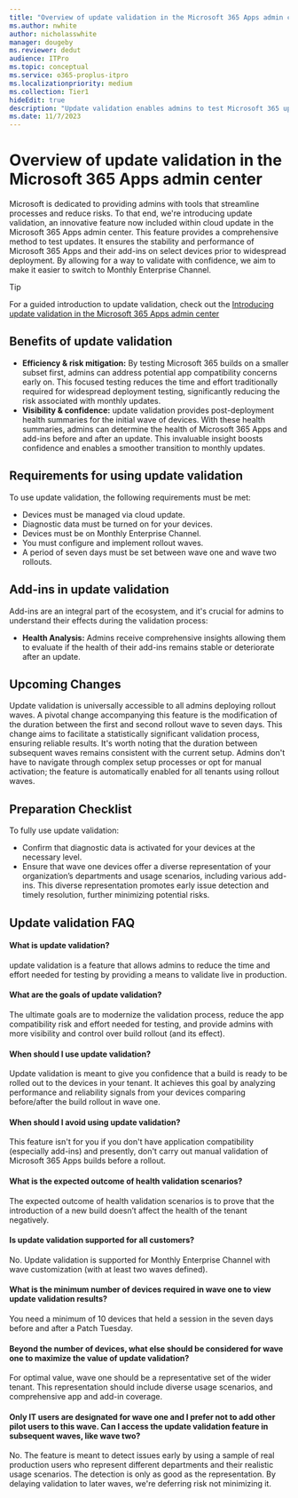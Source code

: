 ```yaml
---
title: "Overview of update validation in the Microsoft 365 Apps admin center"
ms.author: nwhite
author: nicholasswhite
manager: dougeby
ms.reviewer: dedut
audience: ITPro
ms.topic: conceptual
ms.service: o365-proplus-itpro
ms.localizationpriority: medium
ms.collection: Tier1
hideEdit: true
description: "Update validation enables admins to test Microsoft 365 updates on a subset of devices, ensuring stability before a full-scale rollout."
ms.date: 11/7/2023
---
```


# Overview of update validation in the Microsoft 365 Apps admin center

Microsoft is dedicated to providing admins with tools that streamline processes and reduce risks. To that end, we're introducing update validation, an innovative feature now included within cloud update in the Microsoft 365 Apps admin center. This feature provides a comprehensive method to test updates. It ensures the stability and performance of Microsoft 365 Apps and their add-ins on select devices prior to widespread deployment. By allowing for a way to validate with confidence, we aim to make it easier to switch to Monthly Enterprise Channel. 

> [!TIP]
> For a guided introduction to update validation, check out the [Introducing update validation in the Microsoft 365 Apps admin center](https://youtu.be/xZtXI-Ws-pE)

## Benefits of update validation

- **Efficiency & risk mitigation:** By testing Microsoft 365 builds on a smaller subset first, admins can address potential app compatibility concerns early on. This focused testing reduces the time and effort traditionally required for widespread deployment testing, significantly reducing the risk associated with monthly updates.
- **Visibility & confidence:** update validation provides post-deployment health summaries for the initial wave of devices. With these health summaries, admins can determine the health of Microsoft 365 Apps and add-ins before and after an update. This invaluable insight boosts confidence and enables a smoother transition to monthly updates.

## Requirements for using update validation

To use update validation, the following requirements must be met:
- Devices must be managed via cloud update.
- Diagnostic data must be turned on for your devices.
- Devices must be on Monthly Enterprise Channel.
- You must configure and implement rollout waves.
- A period of seven days must be set between wave one and wave two rollouts.
 
## Add-ins in update validation

Add-ins are an integral part of the ecosystem, and it's crucial for admins to understand their effects during the validation process:
- **Health Analysis:** Admins receive comprehensive insights allowing them to evaluate if the health of their add-ins remains stable or deteriorate after an update.


## Upcoming Changes

Update validation is universally accessible to all admins deploying rollout waves. A pivotal change accompanying this feature is the modification of the duration between the first and second rollout wave to seven days. This change aims to facilitate a statistically significant validation process, ensuring reliable results. It's worth noting that the duration between subsequent waves remains consistent with the current setup. Admins don't have to navigate through complex setup processes or opt for manual activation; the feature is automatically enabled for all tenants using rollout waves.

## Preparation Checklist

To fully use update validation:
- Confirm that diagnostic data is activated for your devices at the necessary level.
- Ensure that wave one devices offer a diverse representation of your organization’s departments and usage scenarios, including various add-ins. This diverse representation promotes early issue detection and timely resolution, further minimizing potential risks.
 
## Update validation FAQ

#### What is update validation?
update validation is a feature that allows admins to reduce the time and effort needed for testing by providing a means to validate live in production.

#### What are the goals of update validation?
The ultimate goals are to modernize the validation process, reduce the app compatibility risk and effort needed for testing, and provide admins with more visibility and control over build rollout (and its effect).
 
#### When should I use update validation?
Update validation is meant to give you confidence that a build is ready to be rolled out to the devices in your tenant. It achieves this goal by analyzing performance and reliability signals from your devices comparing before/after the build rollout in wave one.

#### When should I avoid using update validation?
This feature isn't for you if you don't have application compatibility (especially add-ins) and presently, don't carry out manual validation of Microsoft 365 Apps builds before a rollout.

#### What is the expected outcome of health validation scenarios?
The expected outcome of health validation scenarios is to prove that the introduction of a new build doesn’t affect the health of the tenant negatively.

#### Is update validation supported for all customers?
No. Update validation is supported for Monthly Enterprise Channel with wave customization (with at least two waves defined).

#### What is the minimum number of devices required in wave one to view update validation results?
You need a minimum of 10 devices that held a session in the seven days before and after a Patch Tuesday.

#### Beyond the number of devices, what else should be considered for wave one to maximize the value of update validation?
For optimal value, wave one should be a representative set of the wider tenant. This representation should include diverse usage scenarios, and comprehensive app and add-in coverage.

#### Only IT users are designated for wave one and I prefer not to add other pilot users to this wave. Can I access the update validation feature in subsequent waves, like wave two?

No. The feature is meant to detect issues early by using a sample of real production users who represent different departments and their realistic usage scenarios. The detection is only as good as the representation. By delaying validation to later waves, we're deferring risk not minimizing it.
